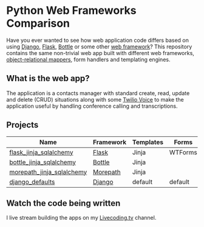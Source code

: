 # Python Web Frameworks Comparison
Have you ever wanted to see how web application code differs based on
using 
[Django](http://www.fullstackpython.com/django.html), 
[Flask](http://www.fullstackpython.com/flask.html), 
[Bottle](http://www.fullstackpython.com/bottle.html) 
or some other 
[web framework](http://www.fullstackpython.com/web-frameworks.html)? 
This repository contains the same non-trivial web app built with 
different web frameworks, 
[object-relational mappers](http://www.fullstackpython.com/object-relational-mappers-orms.html), 
form handlers and templating engines. 


## What is the web app?
The application is a contacts manager with standard create, read, update
and delete (CRUD) situations along with some 
[Twilio Voice](https://twilio.com/docs) to make the
application useful by handling conference calling and transcriptions. 


## Projects
| Name | Framework | Templates | Forms | ORM |
|------|-----------|-----------|-------|-----|
| [flask\_jinja\_sqlalchemy](https://github.com/makaimc/compare-python-web-frameworks/tree/master/flask_jinja_sqlalchemy) | [Flask](http://www.fullstackpython.com/flask.html) | Jinja | WTForms | [SQLAlchemy](http://www.fullstackpython.com/object-relational-mappers-orms.html) |
| [bottle\_jinja\_sqlalchemy](https://github.com/makaimc/compare-python-web-frameworks/tree/master/bottle_jinja_sqlalchemy) | [Bottle](http://www.fullstackpython.com/bottle.html) | Jinja | | [SQLAlchemy](http://www.fullstackpython.com/object-relational-mappers.orms.html) |
| [morepath\_jinja\_sqlalchemy](https://github.com/makaimc/compare-python-web-frameworks/tree/master/morepath_jinja_sqlalchemy) | [Morepath](http://www.fullstackpython.com/morepath.html) | Jinja | | [SQLAlchemy](http://www.fullstackpython.com/object-relational-mappers.orms.html) |
| [django\_defaults](https://github.com/makaimc/compare-python-web-frameworks/tree/master/django_defaults) | [Django](http://www.fullstackpython.com/django.html) | default | default | [Django ORM](http://www.fullstackpython.com/object-relational-mappers.orms.html) |


## Watch the code being written
I live stream building the apps on my
[Livecoding.tv](https://www.livecoding.tv/mattmakai) channel.


